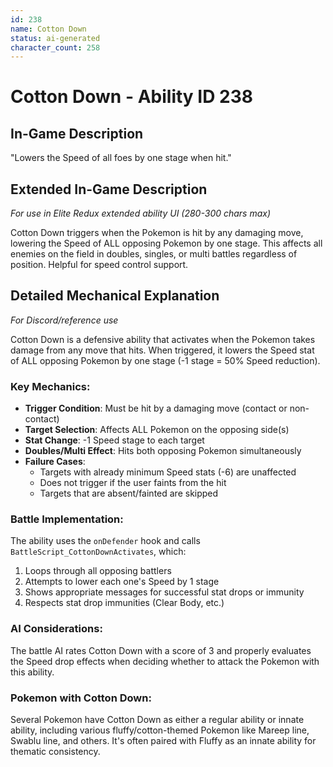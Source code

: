 ```yaml
---
id: 238
name: Cotton Down
status: ai-generated
character_count: 258
---
```


# Cotton Down - Ability ID 238

## In-Game Description
"Lowers the Speed of all foes by one stage when hit."

## Extended In-Game Description
*For use in Elite Redux extended ability UI (280-300 chars max)*

Cotton Down triggers when the Pokemon is hit by any damaging move, lowering the Speed of ALL opposing Pokemon by one stage. This affects all enemies on the field in doubles, singles, or multi battles regardless of position. Helpful for speed control support.

## Detailed Mechanical Explanation
*For Discord/reference use*

Cotton Down is a defensive ability that activates when the Pokemon takes damage from any move that hits. When triggered, it lowers the Speed stat of ALL opposing Pokemon by one stage (-1 stage = 50% Speed reduction).

### Key Mechanics:
- **Trigger Condition**: Must be hit by a damaging move (contact or non-contact)
- **Target Selection**: Affects ALL Pokemon on the opposing side(s)
- **Stat Change**: -1 Speed stage to each target
- **Doubles/Multi Effect**: Hits both opposing Pokemon simultaneously
- **Failure Cases**: 
  - Targets with already minimum Speed stats (-6) are unaffected
  - Does not trigger if the user faints from the hit
  - Targets that are absent/fainted are skipped

### Battle Implementation:
The ability uses the `onDefender` hook and calls `BattleScript_CottonDownActivates`, which:
1. Loops through all opposing battlers
2. Attempts to lower each one's Speed by 1 stage
3. Shows appropriate messages for successful stat drops or immunity
4. Respects stat drop immunities (Clear Body, etc.)

### AI Considerations:
The battle AI rates Cotton Down with a score of 3 and properly evaluates the Speed drop effects when deciding whether to attack the Pokemon with this ability.

### Pokemon with Cotton Down:
Several Pokemon have Cotton Down as either a regular ability or innate ability, including various fluffy/cotton-themed Pokemon like Mareep line, Swablu line, and others. It's often paired with Fluffy as an innate ability for thematic consistency.